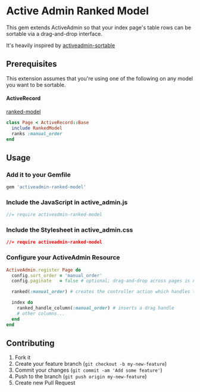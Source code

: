 # Active Admin Ranked Model

This gem extends ActiveAdmin so that your index page's table rows can be
sortable via a drag-and-drop interface.

It's heavily inspired by [activeadmin-sortable](https://github.com/neo/activeadmin-sortable)

## Prerequisites

This extension assumes that you're using one of the following on any model you want to be sortable.

#### ActiveRecord

[ranked-model](https://https://github.com/mixonic/ranked-model)

```ruby
class Page < ActiveRecord::Base
  include RankedModel
  ranks :manual_order
end
```

## Usage

### Add it to your Gemfile

```ruby
gem 'activeadmin-ranked-model'
```

### Include the JavaScript in active_admin.js

```javascript
//= require activeadmin-ranked-model
```

### Include the Stylesheet in active_admin.css
```css
//= require activeadmin-ranked-model
```

### Configure your ActiveAdmin Resource

```ruby
ActiveAdmin.register Page do
  config.sort_order = 'manual_order'
  config.paginate   = false # optional; drag-and-drop across pages is not supported

  ranked(:manual_order) # creates the controller action which handles the sorting

  index do
    ranked_handle_column(:manual_order) # inserts a drag handle
    # other columns...
  end
end
```

## Contributing

1. Fork it
2. Create your feature branch (`git checkout -b my-new-feature`)
3. Commit your changes (`git commit -am 'Add some feature'`)
4. Push to the branch (`git push origin my-new-feature`)
5. Create new Pull Request
